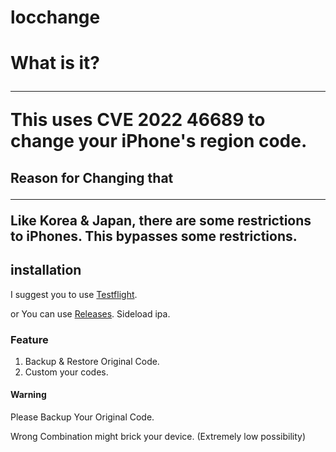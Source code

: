 # locchange

<h1> What is it?

---

This uses CVE 2022 46689 to change your iPhone's region code. 

<h2> Reason for Changing that

---

Like Korea & Japan, there are some restrictions to iPhones. This bypasses some restrictions.

## installation

I suggest you to use [Testflight]("https://testflight.apple.com/join/M4bvduzr").

or You can use [Releases]("https://github.com/PARKasd/locchange/releases"). Sideload ipa.

### Feature 

1. Backup & Restore Original Code.
2. Custom your codes.

#### Warning

Please Backup Your Original Code.

Wrong Combination might brick your device. (Extremely low possibility)
